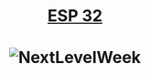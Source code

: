 <h1 align="center">
    <a href="https://www.espressif.com/en/products/socs/esp32">ESP 32</a>
</h1>


<h1 align="center">
  <img alt="NextLevelWeek" title="#NextLevelWeek" src="https://user-images.githubusercontent.com/111460258/208216544-ecff93ec-62bd-4b8e-9617-c9f688c690b5.png" />
</h1>
